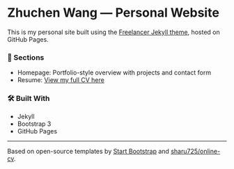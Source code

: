 # Zhuchen Wang — Personal Website

This is my personal site built using the [Freelancer Jekyll theme](https://github.com/jeromelachaud/freelancer-theme), hosted on GitHub Pages.

### 💼 Sections

- Homepage: Portfolio-style overview with projects and contact form
- Resume: [View my full CV here](https://wangzhuchen.github.io/resume)

### 🛠 Built With
- Jekyll
- Bootstrap 3
- GitHub Pages

---

Based on open-source templates by [Start Bootstrap](https://startbootstrap.com) and [sharu725/online-cv](https://github.com/sharu725/online-cv).


